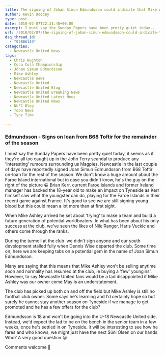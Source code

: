 ```yaml
---
title: The signing of Jóhan Símun Edmundsson could indicate that Mike Ashley is staying long-term
author: Kevin Doocey
type: post
date: 2010-02-07T22:31:48+00:00
excerpt: I must say the Sunday Papers have been pretty quiet today..
url: /2010/02/07/the-signing-of-johan-simun-edmundsson-could-indicate-that-mike-ashley-is-staying-long-term/
dsq_thread_id:
  - "92806149"
categories:
  - Newcastle United News
tags:
  - Chris Hughton
  - Coca Cola Championship
  - Jóhan Símun Edmundsson
  - Mike Ashley
  - Newcastle news
  - Newcastle United
  - Newcastle United Blog
  - Newcastle United Breaking News
  - Newcastle United Latest News
  - Newcastle United News
  - NUFC Blog
  - Toon News
  - Tyne Time

---
```

### Edmundsson - Signs on loan from B68 Toftir for the remainder of the season

I must say the Sunday Papers have been pretty quiet today, it seems as if they're all too caught up in the John Terry scandal to produce any 'interesting' rumours surrounding us Magpies. Newcastle in the last couple of days have reportedly signed Joan Simun Edmundsson from B68 Toftir on-loan for the rest of the season. We don't know a huge amount about the Faroe Island  international but in case you didn't know, he's the guy on the right of the picture 😀 Brian Kerr, current Faroe Islands and former Ireland manager has backed the 18-year old to make an impact on Tyneside as Kerr himself saw what the youngster can do, playing for the Faroe Islands in their recent game against France. It's good to see we are still signing young blood but this could mean a lot more than at first sight.

When Mike Ashley arrived he set about 'trying' to make a team and build a future generation of potential worldbeaters. In what has been about his only success at the club, we've seen the likes of Nile Ranger, Haris Vuckic and others come through the ranks.

During the turmoil at the club  we didn't sign anyone and our youth development stalled fully when Dennis Wise departed the club. Some time on, here we are keeping tabs on a potential gem in the name of Joan Simun Edmundsson.

Many are saying that this means that Mike Ashley won't be selling anytime soon and normality has resumed at the club, ie buying a 'few' youngins'. However, to say Newcastle United fans would be a tad disappointed if Mike Ashley was our owner come May is an understatement.

The club has picked up both on and off the field but Mike Ashley is still no football club owner. Some says he's learning and I'd certainly hope so but surely he cannot stay another season on Tyneside if we manage to get promoted and he has a few offers for the club?

Edmundsson is 18 and won't be going into the U-18 Newcastle United side. Instead, we'd expect the lad to be on the bench in the senior team in a few weeks, once he's settled in on Tyneside. It will be interesting to see how he fares and who knows, we might just have the next Súni Olsen on our hands. Who? A very good question 😀

Comments welcome 🙂
